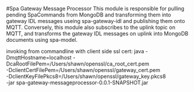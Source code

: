 #Spa Gateway Message Processor
This module is responsible for pulling pending SpaCommands from MongoDB and transforming them into 
gateway IDL messages useing spa-gateway-idl and publishing them onto MQTT. Conversely, this module also subscribes to the uplink topic
on MQTT, and transforms the gateway IDL messages on uplink into MongoDB documents using spa-model.

invoking from commandline with client side ssl cert:
java -DmqttHostname=localhost -DcaRootFilePem=/Users/shawn/openssl/ca_root_cert.pem \
-DclientCertFilePem=/Users/shawn/openssl/gateway_cert.pem \
-DclientKeyFilePkcs8=/Users/shawn/openssl/gateway_key.pkcs8 \
-jar spa-gateway-messageprocessor-0.0.1-SNAPSHOT.jar




